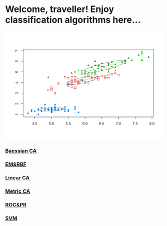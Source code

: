 # Welcome, traveller! Enjoy classification algorithms here...

![title img](EM&RBF/images/EM1.png)

### [Baessian CA](Baessian)
### [EM&RBF](EM&RBF)
### [Linear CA](Linear)
### [Metric CA](Metric)
### [ROC&PR](ROC&PR)
### [SVM](SVM)
